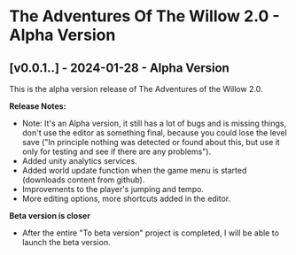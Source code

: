 # The Adventures Of The Willow 2.0 - Alpha Version

## [v0.0.1..] - 2024-01-28 - Alpha Version

   This is the alpha version release of The Adventures of the Willow 2.0.

  **Release Notes:**
  - Note: It's an Alpha version, it still has a lot of bugs and is missing things, don't use the editor as something final, because you could lose the level save ("In principle nothing was detected or found about this, but use it only for testing and see if there are any problems").
  - Added unity analytics services.
  - Added world update function when the game menu is started (downloads content from github).
  - Improvements to the player's jumping and tempo.
  - More editing options, more shortcuts added in the editor.

  **Beta version is closer**
  - After the entire "To beta version" project is completed, I will be able to launch the beta version.

